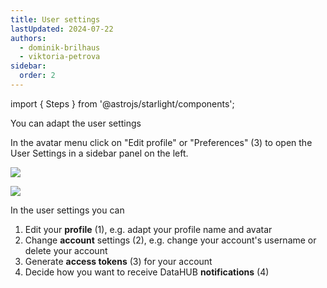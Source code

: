 ```yaml
---
title: User settings
lastUpdated: 2024-07-22
authors:
  - dominik-brilhaus
  - viktoria-petrova
sidebar:
  order: 2
---
```


import { Steps } from '@astrojs/starlight/components';

You can adapt the user settings

In the avatar menu click on "Edit profile" or "Preferences" (3) to open the User Settings in a sidebar panel on the left.
  

![](@images/datahub/datahub-avatar-menu.drawio.png)

  
![](@images/datahub/datahub-preferences.drawio.png)
  
In the user settings you can

<Steps>  

1. Edit your **profile** (1), e.g. adapt your profile name and avatar
2. Change **account** settings (2), e.g. change your account's username or delete your account
3. Generate **access tokens** (3) for your account
4. Decide how you want to receive DataHUB **notifications** (4)

</Steps>

